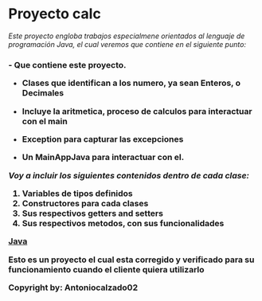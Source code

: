# Proyecto calc

*Este proyecto engloba trabajos especialmene orientados al lenguaje de programación Java, el cual veremos que contiene en el siguiente punto:*

<h3> - Que contiene este proyecto.
  
  - Clases que identifican a los numero, ya sean Enteros, o Decimales
 
  - Incluye la aritmetica, proceso de calculos para interactuar con el main
  
  - Exception para capturar las excepciones
  
  - Un MainAppJava para interactuar con el.
  
*Voy a incluir los siguientes contenidos dentro de cada clase:*
 
 1. Variables de tipos definidos
 2. Constructores para cada clases
 3. Sus respectivos getters and setters
 4. Sus respectivos metodos, con sus funcionalidades


[Java](https://www.java.com/es/)
  
 
**Esto es un proyecto el cual esta corregido y verificado para su funcionamiento cuando el cliente quiera utilizarlo**


Copyright  by: Antoniocalzado02

